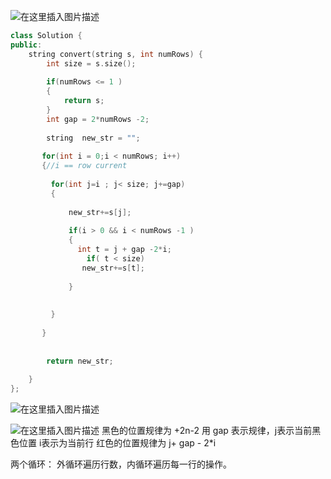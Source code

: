 ![在这里插入图片描述](https://img-blog.csdnimg.cn/20190406183836370.png?x-oss-process=image/watermark,type_ZmFuZ3poZW5naGVpdGk,shadow_10,text_aHR0cHM6Ly9ibG9nLmNzZG4ubmV0L3FxXzM5ODcxNDk4,size_16,color_FFFFFF,t_70)
```cpp
class Solution {
public:
    string convert(string s, int numRows) {
        int size = s.size();
        
        if(numRows <= 1 )
        {
            return s;
        }
        int gap = 2*numRows -2;
        
        string  new_str = "";
        
       for(int i = 0;i < numRows; i++)
       {//i == row current 
           
         for(int j=i ; j< size; j+=gap)
         {
             
             new_str+=s[j];
             
             if(i > 0 && i < numRows -1 )
             {
               int t = j + gap -2*i;
                 if( t < size)
                new_str+=s[t];
                 
             }
             
             
         }
           
       }
        
        
        return new_str;
        
    }
};
```


![在这里插入图片描述](https://img-blog.csdnimg.cn/20190406183821328.png?x-oss-process=image/watermark,type_ZmFuZ3poZW5naGVpdGk,shadow_10,text_aHR0cHM6Ly9ibG9nLmNzZG4ubmV0L3FxXzM5ODcxNDk4,size_16,color_FFFFFF,t_70)

![在这里插入图片描述](https://img-blog.csdnimg.cn/20190406183916423.png)
黑色的位置规律为 +2n-2  用 gap 表示规律，j表示当前黑色位置
i表示为当前行
红色的位置规律为  j+ gap - 2*i 

两个循环：
外循环遍历行数，内循环遍历每一行的操作。

